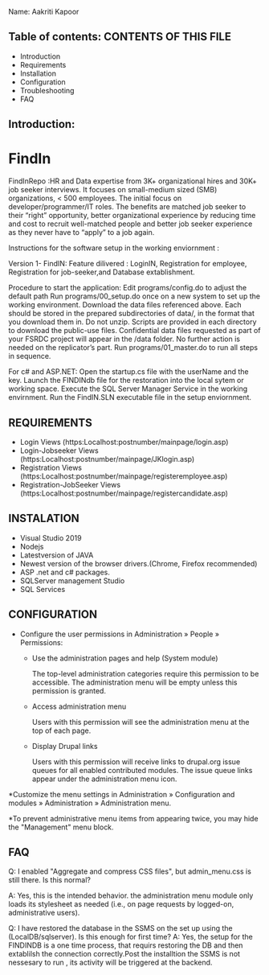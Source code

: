 Name: Aakriti Kapoor

Table of contents:
CONTENTS OF THIS FILE
---------------------

 * Introduction
 * Requirements
 * Installation
 * Configuration
 * Troubleshooting
 * FAQ

 
Introduction:
---------------
# FindIn
FindInRepo :HR and Data expertise from 3K+ organizational hires and 30K+ job seeker interviews. It focuses on small-medium sized (SMB) organizations, &lt; 500 employees. The initial focus on developer/programmer/IT roles. The benefits are matched job seeker to their “right” opportunity, better organizational experience by reducing time and cost to recruit well-matched people and better job seeker experience as they never have to “apply” to a job again.

Instructions for the software setup in the working enviornment :

Version 1- FindIN: 
Feature dilivered : LoginIN, Registration for employee, Registration for job-seeker,and Database extablishment.

Procedure to start the application:
Edit programs/config.do to adjust the default path
Run programs/00_setup.do once on a new system to set up the working environment.
Download the data files referenced above. Each should be stored in the prepared subdirectories of data/, in the format that you download them in. Do not unzip. Scripts are provided in each directory to download the public-use files. Confidential data files requested as part of your FSRDC project will appear in the /data folder. No further action is needed on the replicator’s part.
Run programs/01_master.do to run all steps in sequence.

For c# and  ASP.NET:
Open the startup.cs file with the userName and the key.
Launch the FINDINdb file for the restoration into the local sytem or working space.
Execute the SQL Server Manager Service in the working envirnment.
Run the FindIN.SLN executable file in the setup enviornment.

REQUIREMENTS
------------

 * Login Views (https:Localhost:postnumber/mainpage/login.asp)
 * Login-Jobseeker Views (https:Localhost:postnumber/mainpage/JKlogin.asp)
 * Registration Views (https:Localhost:postnumber/mainpage/registeremployee.asp)
 * Registration-JobSeeker Views (https:Localhost:postnumber/mainpage/registercandidate.asp)
 
INSTALATION
---------------
 * Visual Studio 2019
 * Nodejs
 * Latestversion of JAVA
 * Newest version of the browser drivers.(Chrome, Firefox recommended)
 * ASP .net and c# packages.
 * SQLServer management Studio
 * SQL Services
 
CONFIGURATION
-------------
 
 * Configure the user permissions in Administration » People » Permissions:

   - Use the administration pages and help (System module)

     The top-level administration categories require this permission to be
     accessible. The administration menu will be empty unless this permission
     is granted.

   - Access administration menu

     Users with this permission will see the administration menu at the top of
     each page.

   - Display Drupal links

     Users with this permission will receive links to drupal.org issue queues
     for all enabled contributed modules. The issue queue links appear under
     the administration menu icon.

 *Customize the menu settings in Administration » Configuration and modules »
   Administration » Administration menu.

 *To prevent administrative menu items from appearing twice, you may hide the
   "Management" menu block.
   
FAQ
---

Q: I enabled "Aggregate and compress CSS files", but admin_menu.css is still
   there. Is this normal?

A: Yes, this is the intended behavior. the administration menu module only loads
   its stylesheet as needed (i.e., on page requests by logged-on, administrative
   users).
   
Q: I have restored the database in the SSMS on the set up using the (LocalDB/sqlserver).
   Is this enough for first time?
A: Yes, the setup for the FINDINDB is a one time process, that requirs restoring the DB 
    and then extablilsh the connection correctly.Post the installtion the SSMS is not
    nessesary to run , its activity will be triggered at the backend.

   
  
